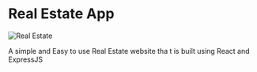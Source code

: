 # Real Estate App

![Real Estate](https://i.ibb.co/jTW4bFC/image.png)

A simple and Easy to use Real Estate website tha t is built using React and ExpressJS
